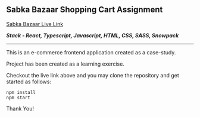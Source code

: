 ## Sabka Bazaar Shopping Cart Assignment 

[Sabka Bazaar Live Link](https://sabka-bazaar-ra.netlify.app/)

***Stack - React, Typescript, Javascript, HTML, CSS, SASS, Snowpack***

---

This is an e-commerce frontend application created as a case-study.

Project has been created as a learning exercise.

Checkout the live link above and you may clone the repository and get started as follows:
```
npm install
npm start
```
Thank You!
